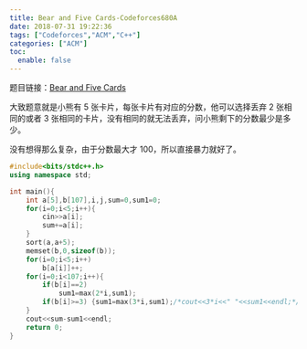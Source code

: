 ```yaml
---
title: Bear and Five Cards-Codeforces680A
date: 2018-07-31 19:22:36
tags: ["Codeforces","ACM","C++"]
categories: ["ACM"]
toc:
  enable: false
---
```


题目链接：[Bear and Five Cards](https://codeforces.com/problemset/problem/680/A)

大致题意就是小熊有 5 张卡片，每张卡片有对应的分数，他可以选择丢弃 2 张相同的或者 3 张相同的卡片，没有相同的就无法丢弃，问小熊剩下的分数最少是多少。

<!--more-->

没有想得那么复杂，由于分数最大才 100，所以直接暴力就好了。

```cpp
#include<bits/stdc++.h>
using namespace std;

int main(){
    int a[5],b[107],i,j,sum=0,sum1=0;
    for(i=0;i<5;i++){
        cin>>a[i];
        sum+=a[i];
    }
    sort(a,a+5);
    memset(b,0,sizeof(b));
    for(i=0;i<5;i++)
        b[a[i]]++;
    for(i=0;i<107;i++){
        if(b[i]==2)
            sum1=max(2*i,sum1);
        if(b[i]>=3) {sum1=max(3*i,sum1);/*cout<<3*i<<" "<<sum1<<endl;*/}
    }
    cout<<sum-sum1<<endl;
    return 0;
}
```